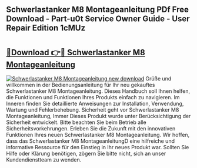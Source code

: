 ## Schwerlastanker M8 Montageanleitung PDf Free Download - Part-u0t Service Owner Guide - User Repair Edition 1cMUz

# <h2><a href="http://df859w.blite.top/?on=Schwerlastanker+M8+Montageanleitung">🔗Download 👉🔴 Schwerlastanker M8 Montageanleitung</a></h2>

[![Schwerlastanker M8 Montageanleitung new download](https://i.imgur.com/lujVjoI.png)](http://df859w.blite.top/?on=Schwerlastanker+M8+Montageanleitung)
Grüße und willkommen in der Bedienungsanleitung für Ihr neu gekauftes Schwerlastanker M8 Montageanleitung. Dieses Handbuch soll Ihnen helfen, die Funktionen und Funktionen Ihres Produkts einfach zu navigieren. Im Inneren finden Sie detaillierte Anweisungen zur Installation, Verwendung, Wartung und Fehlerbehebung. Sicherheit geht vor Schwerlastanker M8 Montageanleitung, Immer Dieses Produkt wurde unter Berücksichtigung der Sicherheit entwickelt. Bitte beachten Sie beim Betrieb alle Sicherheitsvorkehrungen. Erleben Sie die Zukunft mit den innovativen Funktionen Ihres neuen Schwerlastanker M8 Montageanleitung. Wir hoffen, dass das Schwerlastanker M8 MontageanleitungD eine hilfreiche und informative Ressource für den Einstieg in Ihr neues Produkt war. Sollten Sie Hilfe oder Klärung benötigen, zögern Sie bitte nicht, sich an unser Kundendienstteam zu wenden.
